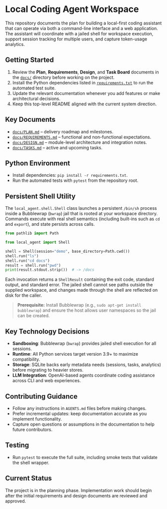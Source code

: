 # Local Coding Agent Workspace

This repository documents the plan for building a local-first coding assistant that can operate via both a command-line interface and a web application. The assistant will coordinate with a jailed shell for workspace execution, support session tracking for multiple users, and capture token-usage analytics.

## Getting Started
1. Review the **Plan**, **Requirements**, **Design**, and **Task Board** documents in the [`docs/`](docs/) directory before working on the project.
2. Install the Python dependencies listed in [`requirements.txt`](requirements.txt) to run the automated test suite.
3. Update the relevant documentation whenever you add features or make architectural decisions.
4. Keep this top-level README aligned with the current system direction.

## Key Documents
- [`docs/PLAN.md`](docs/PLAN.md) – delivery roadmap and milestones.
- [`docs/REQUIREMENTS.md`](docs/REQUIREMENTS.md) – functional and non-functional expectations.
- [`docs/DESIGN.md`](docs/DESIGN.md) – module-level architecture and integration notes.
- [`docs/TASKS.md`](docs/TASKS.md) – active and upcoming tasks.

## Python Environment
- Install dependencies: `pip install -r requirements.txt`.
- Run the automated tests with `pytest` from the repository root.

## Persistent Shell Utility
The `local_agent.shell.Shell` class launches a persistent `/bin/sh` process inside a Bubblewrap (`bwrap`) jail that is rooted at your workspace directory. Commands execute with real shell semantics (including built-ins such as `cd` and `export`), and state persists across calls.

```python
from pathlib import Path

from local_agent import Shell

shell = Shell(session="demo", base_directory=Path.cwd())
shell.run("ls")
shell.run("cd docs")
result = shell.run("pwd")
print(result.stdout.strip())  # -> /docs
```

Each invocation returns a `ShellResult` containing the exit code, standard output, and standard error. The jailed shell cannot see paths outside the supplied workspace, and changes made through the shell are reflected on disk for the caller.

> **Prerequisite:** Install Bubblewrap (e.g., `sudo apt-get install bubblewrap`) and ensure the host allows user namespaces so the jail can be created.

## Key Technology Decisions
- **Sandboxing**: Bubblewrap (`bwrap`) provides jailed shell execution for all sessions.
- **Runtime**: All Python services target version 3.9+ to maximize compatibility.
- **Storage**: SQLite backs early metadata needs (sessions, tasks, analytics) before migrating to heavier stores.
- **LLM Integration**: OpenAI-based agents coordinate coding assistance across CLI and web experiences.

## Contributing Guidance
- Follow any instructions in `AGENTS.md` files before making changes.
- Prefer incremental updates: keep documentation accurate as you implement functionality.
- Capture open questions or assumptions in the documentation to help future contributors.

## Testing
- Run `pytest` to execute the full suite, including smoke tests that validate the shell wrapper.

## Current Status
The project is in the planning phase. Implementation work should begin after the initial requirements and design documents are reviewed and approved.
